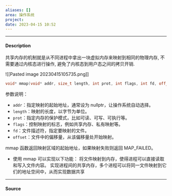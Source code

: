 ```yaml
---
aliases: []
area: 操作系统
project: 
date: 2023-04-15 10:52
---
```

---
#### Description
共享内存的机制就是从不同进程中拿出一块虚拟内存来映射到相同的物理内存, 不需要通过内核态进行操作, 避免了内核态到用户态之间的拷贝开销.

![[Pasted image 20230415105735.png]]

```cpp
void* mmap(void* addr, size_t length, int prot, int flags, int fd, off_t               offset);
```
参数说明：
- `addr`：指定映射的起始地址，通常设为 nullptr，让操作系统自动选择。
- `length`：映射的长度，以字节为单位。
- `prot`：指定内存的保护模式，比如可读、可写、可执行等。
- `flags`：控制映射的标志，例如共享内存、私有映射等。
- `fd`：文件描述符，指定要映射的文件。
- `offset`：文件中的偏移量，从该偏移量处开始映射。

mmap 函数返回映射区域的起始地址，如果映射失败则返回 MAP_FAILED。

- 使用 mmap 可以实现以下功能：
将文件映射到内存，使得进程可以直接读取和写入文件内容。
实现进程间的共享内存，多个进程可以将同一文件映射到它们的地址空间中，从而实现数据共享


---
#### Source
